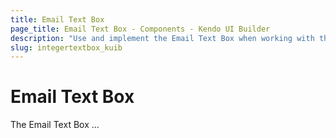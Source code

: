 ```yaml
---
title: Email Text Box
page_title: Email Text Box - Components - Kendo UI Builder
description: "Use and implement the Email Text Box when working with the Kendo UI Builder tool for creating and managing Angular and AngularJS-based web applications."
slug: integertextbox_kuib
---
```


# Email Text Box

The Email Text Box ...

<!-- screen -->
